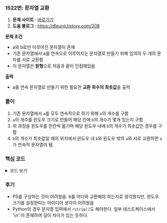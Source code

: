 ### 1522번: 문자열 교환

1. **문제 사이트** : [바로가기](https://www.acmicpc.net/problem/1522)
2. **도움 블로그** : https://dleunji.tistory.com/208

**문제 조건**
- a와 b로만 이루어진 문자열이 존재
- 기존 문자열에서 a를 연속으로 이루어지는 문자열로 만들기 위해 임의의 두 개의 문자를 서로 교환함
- 이 문자열은 **원형**으로 처음과 끝이 인접해있음

**출력**  
- a를 연속 문자열로 만들기 위한 필요한 **교환 회수의 최솟값**을 출력

### 풀이
1. 기존 문자열에서 `a`를 모두 연속적으로 하기 위해 `a`의 개수를 구함
2. `a`의 개수를 윈도우 크기로 만들어 해당 칸에 `b`의 개수가 몇개 있는지 구함
3. 위 과정을 윈도우를 한칸씩 옮기며 해당 윈도우 내에 `b`의 개수가 최솟값인 경우를 구함
4. `b`의 개수가 최솟값일 때의 위치에서 윈도우 내 `b`와 윈도우 밖의 `a`와 서로 교환하면 `a`가 연속적 문자열이 됌.

### 핵심 코드

<details>
<summary>코드 보기</summary>

```cpp
void solve() {
    int a_cnt = 0;
    int str_len = str.length();
    
    for(char a : str) {
        if(a == 'a') a_cnt += 1;
    }
    
    for(int i = 0; i < str_len; i++) {
        int b_cnt = 0;
        for(int j = 0; j < a_cnt; j++) {
            if(str[(i + j) % str_len] == 'b') b_cnt += 1;
        }
        ret = min(ret, b_cnt);
    }
    
    cout << ret << '\n';
}
```
- `a_cnt`는 `a`의 개수로 윈도우 크기, `b_cnt`는 윈도우 내의 `b`의 개수를 찾는 것을 의미
- 이중 반복문을 통해 윈도우를 한칸씩 옮김
- 윈도우 내에 `b`가 존재할 때 `b_cnt`를 1씩 증가
- `ret`와 `b_cnt`를 비교하여 최솟값을 갱신
- 위 과정을 처음부터 마지막 위치까지 윈도우만큼 b의 개수를 찾아서 최종적인 결과값은 `ret`에 저장
- 결과값인 `ret` 출력
</details>

### 후기
- PS를 구상하는 것이 어려웠음. b를 어디와 교환해야 하는지로 생각했지만, 윈도우 크기를 설정한다는 아이디어 생각이 어려웠음
- Python의 경우 문자열 입력에서 `rstrip()`도 해야한다. 일부 테스트케이스에서 _'\n'_ 이 존재하여 길이 차이가 있는 듯하다.